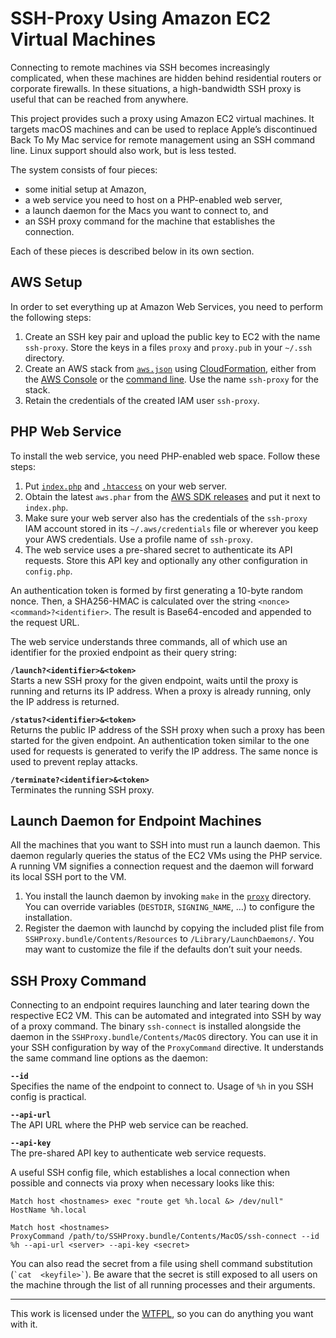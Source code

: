 SSH-Proxy Using Amazon EC2 Virtual Machines
===========================================

Connecting to remote machines via SSH becomes increasingly complicated, when these machines 
are hidden behind residential routers or corporate firewalls. In these situations, a 
high-bandwidth SSH proxy is useful that can be reached from anywhere.

This project provides such a proxy using Amazon EC2 virtual machines. It targets macOS 
machines and can be used to replace Apple’s discontinued Back To My Mac service for remote 
management using an SSH command line. Linux support should also work, but is less tested.

The system consists of four pieces:
* some initial setup at Amazon,
* a web service you need to host on a PHP-enabled web server,
* a launch daemon for the Macs you want to connect to, and
* an SSH proxy command for the machine that establishes the connection.

Each of these pieces is described below in its own section.

AWS Setup
---------

In order to set everything up at Amazon Web Services, you need to perform the following 
steps:

1. Create an SSH key pair and upload the public key to EC2 with the name `ssh-proxy`. Store 
   the keys in a files `proxy` and `proxy.pub` in your `~/.ssh` directory.
2. Create an AWS stack from 
   [`aws.json`](https://raw.githubusercontent.com/mroi/aws-ssh-proxy/master/aws.json) using 
   [CloudFormation](https://aws.amazon.com/cloudformation/), either from the 
   [AWS Console](https://console.aws.amazon.com/cloudformation) or the 
   [command line](https://docs.aws.amazon.com/cli/latest/reference/cloudformation/). Use the 
   name `ssh-proxy` for the stack.
3. Retain the credentials of the created IAM user `ssh-proxy`.

PHP Web Service
---------------

To install the web service, you need PHP-enabled web space. Follow these steps:

1. Put [`index.php`](https://github.com/mroi/aws-ssh-proxy/blob/master/index.php) and 
   [`.htaccess`](https://github.com/mroi/aws-ssh-proxy/blob/master/.htaccess) on your web 
   server.
2. Obtain the latest `aws.phar` from the 
   [AWS SDK releases](https://github.com/aws/aws-sdk-php/releases) and put it next to 
   `index.php`.
3. Make sure your web server also has the credentials of the `ssh-proxy` IAM account stored 
   in its `~/.aws/credentials` file or wherever you keep your AWS credentials. Use a profile 
   name of `ssh-proxy`.
4. The web service uses a pre-shared secret to authenticate its API requests. Store this 
   API key and optionally any other configuration in `config.php`.

An authentication token is formed by first generating a 10-byte random nonce. Then, a 
SHA256-HMAC is calculated over the string `<nonce><command>?<identifier>`. The result is 
Base64-encoded and appended to the request URL.

The web service understands three commands, all of which use an identifier for the proxied 
endpoint as their query string:

**`/launch?<identifier>&<token>`**  
Starts a new SSH proxy for the given endpoint, waits until the proxy is running and returns 
its IP address. When a proxy is already running, only the IP address is returned.

**`/status?<identifier>&<token>`**  
Returns the public IP address of the SSH proxy when such a proxy has been started for the 
given endpoint. An authentication token similar to the one used for requests is generated to 
verify the IP address. The same nonce is used to prevent replay attacks.

**`/terminate?<identifier>&<token>`**  
Terminates the running SSH proxy.

Launch Daemon for Endpoint Machines
-----------------------------------

All the machines that you want to SSH into must run a launch daemon. This daemon regularly 
queries the status of the EC2 VMs using the PHP service. A running VM signifies a connection 
request and the daemon will forward its local SSH port to the VM.

1. You install the launch daemon by invoking `make` in the 
   [`proxy`](https://github.com/mroi/aws-ssh-proxy/blob/master/proxy/) directory. You can 
   override variables (`DESTDIR`, `SIGNING_NAME`, …) to configure the installation.
2. Register the daemon with launchd by copying the included plist file from 
   `SSHProxy.bundle/Contents/Resources` to `/Library/LaunchDaemons/`. You may want to 
   customize the file if the defaults don’t suit your needs.

SSH Proxy Command
-----------------

Connecting to an endpoint requires launching and later tearing down the respective EC2 VM. 
This can be automated and integrated into SSH by way of a proxy command. The binary 
`ssh-connect` is installed alongside the daemon in the `SSHProxy.bundle/Contents/MacOS` 
directory. You can use it in your SSH configuration by way of the `ProxyCommand` directive. 
It understands the same command line options as the daemon:

**`--id`**  
Specifies the name of the endpoint to connect to. Usage of `%h` in you SSH config is 
practical.

**`--api-url`**  
The API URL where the PHP web service can be reached.

**`--api-key`**  
The pre-shared API key to authenticate web service requests.

A useful SSH config file, which establishes a local connection when possible and connects 
via proxy when necessary looks like this:

```
Match host <hostnames> exec "route get %h.local &> /dev/null"
HostName %h.local

Match host <hostnames>
ProxyCommand /path/to/SSHProxy.bundle/Contents/MacOS/ssh-connect --id %h --api-url <server> --api-key <secret>
```

You can also read the secret from a file using shell command substitution (`` `cat 
<keyfile>` ``). Be aware that the secret is still exposed to all users on the machine 
through the list of all running processes and their arguments.

___
This work is licensed under the [WTFPL](http://www.wtfpl.net/), so you can do anything you 
want with it.
